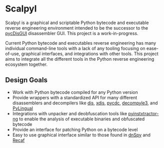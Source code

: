 # Scalpyl
Scalpyl is a graphical and scriptable Python bytecode and executable reverse engineering environment intended to be the successor to the [pycDisGUI](https://github.com/hexadecimalDinosaur/pycDisGUI) disassembler GUI. This project is a work-in-progress.

Current Python bytecode and executables reverse engineering has many individual command-line tools with a lack of any tooling focusing on ease-of-use, graphical interfaces, and integrations with other tools. This project aims to integrate all the different tools in the Python reverse engineering ecosystem together.

## Design Goals
* Work with Python bytecode compiled for any Python version
* Provide wrappers with a standardized API for many different disassemblers and decompilers like [dis](https://docs.python.org/3/library/dis.html), [xdis](https://github.com/rocky/python-xdis/tree/master), [pycdc](https://github.com/zrax/pycdc), [decompyle3](https://github.com/rocky/python-decompile3), and [PyLingual](https://www.pylingual.io/)
* Integrations with unpacker and deobfuscation tools like [pyinstxtractor-ng](https://github.com/pyinstxtractor/pyinstxtractor-ng) to enable the analysis of executable binaries and obfuscated bytecode
* Provide an interface for patching Python on a bytecode level
* Easy to use graphical interface similar to those found in [dnSpy](https://github.com/dnSpy/dnSpy) and [Recaf](https://github.com/Col-E/Recaf)
